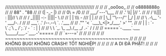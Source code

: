 <p>
/////////////////////////////////////////////////////////
//                                                     //
//                       _oo0oo_                       //
//                      o8888888o                      //
//                      88" . "88                      //
//                      (| -_- |)                      //
//                      0\  =  /0                      //
//                    ___/`---'\___                    //
//                  .' \\|     |// '.                  //
//                 / \\|||  :  |||// \                 //
//                / _||||| -:- |||||- \                //
//               |   | \\\  -  /// |   |               //
//               | \_|  ''\---/''  |_/ |               //
//               \  .-\__  '-'  ___/-. /               //
//             ___'. .'  /--.--\  `. .'___             //
//          ."" '<  `.___\_<|>_/___.' >' "".           //
//         | | :  `- \`.;`\ _ /`;.`/ - ` : | |         //
//         \  \ `_.   \_ __\ /__ _/   .-` /  /         //
//     =====`-.____`.___ \_____/___.-`___.-'=====      //
//                       `=---='                       //
//                                                     //
//                                                     //
//     ~~~~~~~~~~~~~~~~~~~~~~~~~~~~~~~~~~~~~~~~~~~     //
//                                                     //
//  KHÔNG BUG!        KHÔNG CRASH!        TỐT NGHIỆP!  //
//                                                     //
//                    A DI ĐÀ PHẬT!                    //
//                                                     //
/////////////////////////////////////////////////////////
</p>
